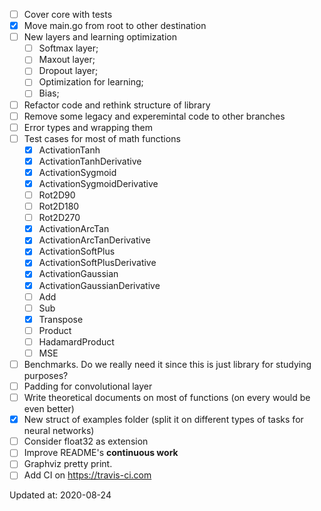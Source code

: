- [ ] Cover core with tests
- [x] Move main.go from root to other destination
- [ ] New layers and learning optimization
    - [ ] Softmax layer;
    - [ ] Maxout layer;
    - [ ] Dropout layer;
    - [ ] Optimization for learning;
    - [ ] Bias;
- [ ] Refactor code and rethink structure of library
- [ ] Remove some legacy and experemintal code to other branches
- [ ] Error types and wrapping them
- [ ] Test cases for most of math functions
    - [x] ActivationTanh
    - [x] ActivationTanhDerivative
    - [x] ActivationSygmoid
    - [x] ActivationSygmoidDerivative
    - [ ] Rot2D90
    - [ ] Rot2D180
    - [ ] Rot2D270
    - [x] ActivationArcTan
    - [x] ActivationArcTanDerivative
    - [x] ActivationSoftPlus
    - [x] ActivationSoftPlusDerivative
    - [x] ActivationGaussian
    - [x] ActivationGaussianDerivative
    - [ ] Add
    - [ ] Sub
    - [x] Transpose
    - [ ] Product
    - [ ] HadamardProduct
    - [ ] MSE
- [ ] Benchmarks. Do we really need it since this is just library for studying purposes?
- [ ] Padding for convolutional layer
- [ ] Write theoretical documents on most of functions (on every would be even better)
- [x] New struct of examples folder (split it on different types of tasks for neural networks)
- [ ] Consider float32 as extension
- [ ] Improve README's **continuous work**
- [ ] Graphviz pretty print.
- [ ] Add CI on https://travis-ci.com

Updated at: 2020-08-24